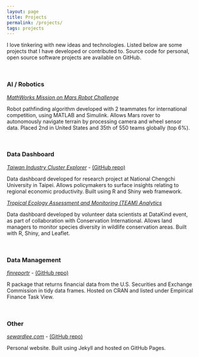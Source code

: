 ```yaml
---
layout: page
title: Projects
permalink: /projects/
tags: projects
---
```


I love tinkering with new ideas and technologies. Listed below are some projects that I have developed or contributed to. Source code for personal, open source software projects are available on GitHub.

&nbsp;

### AI / Robotics

[_MathWorks Mission on Mars Robot Challenge_](https://www.mathworks.com/academia/student-challenge/mission-on-mars.html)

  Robot pathfinding algorithm developed with 2 teammates for international competition, using MATLAB and Simulink. Allows Mars rover to autonomously navigate terrain by processing camera and wheel sensor data. Placed 2nd in United States and 35th of 550 teams globally (top 6%).

&nbsp;

### Data Dashboard

[_Taiwan Industry Cluster Explorer_](http://140.119.55.171:3838/andy/ClusterMapping/) - [(GitHub repo)](https://github.com/sewardlee337/industry-cluster-explorer)

  Data dashboard developed for research project at National Chengchi University in Taipei. Allows policymakers to surface insights relating to regional economic productivity. Built using R and Shiny web framework.

[_Tropical Ecology Assessment and Monitoring (TEAM) Analytics_](http://www.datakind.org/blog/datakind-san-franciscos-third-datadive)

  Data dashboard developed by volunteer data scientists at DataKind event, as part of collaboration with Conservation International. Allows land managers to monitor species diversity in wildlife conservation areas. Built with R, Shiny, and Leaflet.

&nbsp;

### Data Management

[_finreportr_](https://cran.r-project.org/package=finreportr) - [(GitHub repo)](https://github.com/sewardlee337/finreportr)

  R package that returns financial data from the U.S. Securities and Exchange Commission in tidy data frames. Hosted on CRAN and listed under Empirical Finance Task View.

&nbsp;

### Other

[_sewardlee.com_](http://www.sewardlee.com) - [(GitHub repo)](https://github.com/sewardlee337/sewardlee337.github.io)

  Personal website. Built using Jekyll and hosted on GitHub Pages.

&nbsp;
